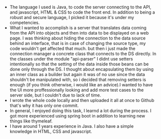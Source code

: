 - The language I used is Java, to code the server connecting to the API, and javascript, HTML & CSS to code the front end.
In addition to being a robust and secure language, I picked it because it's under my competencies. 
- What I wanted to accomplish is a server that translates data coming from the API into objects and then into data to be
displayed on a web page. I was thinking about hiding the connection to the data source behind an interface, that is in case
of changing the source type, my code wouldn't get affected that much. but then i just made the connection manager a concrete class
that connects to the DS directly. 
In the classes under the module "api-parser" I didnt use setters intentionally so that the setting of the data inside those beans
can be done only through the DS. I thought about encapsulating them by using an inner class as a builder but again it was of 
no use since the data shouldn't be manipulated with, so i decided that removing setters is enough (if you think otherwise, 
i would like an advice).I wanted to have the UI more proffessionally looking and add more test cases to the server side, but I couldn't due to lack of time.
- I wrote the whole code locally and then uploaded it all at once to Github that's why it has only one commit.
- In general, I enjoyed doing this task, I learnd a lot during the process. I got more experienced using spring
boot in addition to learning new things like thymeleaf.
- I have around 1 years experience in Java. I also have a simple knowledge in HTML, CSS and javascript.
